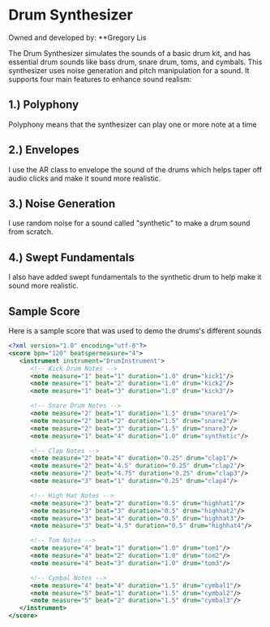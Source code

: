 # Drum Synthesizer
Owned and developed by: **Gregory Lis

The Drum Synthesizer simulates the sounds of a basic drum kit, and has essential drum sounds like bass drum, snare drum, toms, and cymbals. This synthesizer uses noise generation and pitch manipulation for a sound. It supports four main features to enhance sound realism:

## 1.) Polyphony
Polyphony means that the synthesizer can play one or more note at a time

## 2.) Envelopes
I use the AR class to envelope the sound of the drums which helps taper off audio clicks and make it sound more realistic.

## 3.) Noise Generation
I use random noise for a sound called "synthetic" to make a drum sound from scratch.

## 4.) Swept Fundamentals
I also have added swept fundamentals to the synthetic drum to help make it sound more realistic.


## Sample Score
Here is a sample score that was used to demo the drums's different sounds
```xml
<?xml version="1.0" encoding="utf-8"?>
<score bpm="120" beatspermeasure="4">
   <instrument instrument="DrumInstrument">
      <!-- Kick Drum Notes -->
      <note measure="1" beat="1" duration="1.0" drum="kick1"/>  
      <note measure="1" beat="2" duration="1.0" drum="kick2"/>
      <note measure="1" beat="3" duration="1.0" drum="kick3"/>

      <!-- Snare Drum Notes -->
      <note measure="2" beat="1" duration="1.5" drum="snare1"/>  
      <note measure="2" beat="2" duration="1.5" drum="snare2"/>
      <note measure="2" beat="3" duration="1.5" drum="snare3"/>
      <note measure="1" beat="4" duration="1.0" drum="synthetic"/>

      <!-- Clap Notes -->
      <note measure="2" beat="4" duration="0.25" drum="clap1"/>
      <note measure="2" beat="4.5" duration="0.25" drum="clap2"/>
      <note measure="2" beat="4.75" duration="0.25" drum="clap3"/>
      <note measure="3" beat="1" duration="0.25" drum="clap4"/>

      <!-- High Hat Notes -->
      <note measure="3" beat="2" duration="0.5" drum="highhat1"/>
      <note measure="3" beat="3" duration="0.5" drum="highhat2"/>
      <note measure="3" beat="4" duration="0.5" drum="highhat3"/>
      <note measure="3" beat="4.5" duration="0.5" drum="highhat4"/>

      <!-- Tom Notes -->
      <note measure="4" beat="1" duration="1.0" drum="tom1"/>
      <note measure="4" beat="2" duration="1.0" drum="tom2"/>
      <note measure="4" beat="3" duration="1.0" drum="tom3"/>

      <!-- Cymbal Notes -->
      <note measure="4" beat="4" duration="1.5" drum="cymbal1"/>
      <note measure="5" beat="1" duration="1.5" drum="cymbal2"/>
      <note measure="5" beat="2" duration="1.5" drum="cymbal3"/>
   </instrument>
</score>


```
